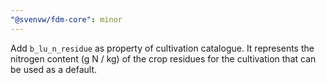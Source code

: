 ```yaml
---
"@svenvw/fdm-core": minor
---
```


Add `b_lu_n_residue` as property of cultivation catalogue. It represents the nitrogen content (g N / kg) of the crop residues for the cultivation that can be used as a default.
